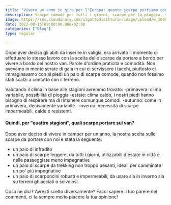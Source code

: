 ```yaml
---
title: "Vivere un anno in giro per l'Europa: quante scarpe portiamo con noi?"
description: Scarpe comode per tutti i giorni, scarpe per la pioggia, scarponcini da trekking, scarpe per la sera.. sì ma quali scegliere davvero?
image: https://res.cloudinary.com/ilgattodicitturin/image/upload/w_1000/f_auto,q_auto:good/v1660666972/Articoli/IMG_7726_pyyb9f.jpg
date: 2022-08-15T09:00:00.000+02:00
categories: ["Blog"]
type: regular

---
```

Dopo aver deciso gli abiti da inserire in valigia, era arrivato il momento di effettuare lo stesso lavoro con la scelta delle scarpe da portare a bordo per vivere a bordo del nostro van.
Parole d'ordine praticità e comodità. Non avevamo in mente serate di gala in cui ci servissero i tacchi, piuttosto ci immaginavamo con ai piedi un paio di scarpe comode, quando non fossimo stati scalzi a contatto con il terreno. 

Valutando il clima in base alle stagioni avremmo trovato: 
-primavera: clima variabile, possibilità di pioggia
-estate: clima caldo, i nostri piedi hanno bisogno di respirare ma di rimanere comunque comodi.
-autunno: come in primavera, decisamente variabile.
-inverno: necessità di scarpe impermeabili, calde e resistenti.

#### Quindi, per "quattro stagioni", quali scarpe portare sul van?
Dopo aver deciso di vivere in camper per un anno, la nostra scelta sulle scarpe da portare con noi è stata la seguente:
* un paio di infradito
* un paio di scarpe leggere, da tutti i giorni, utilizzabili d'estate in città e nelle passeggiate meno impegnative
* un paio di scarpe da trekking non troppo pesanti, ideali per camminate un po' più impegnative
* un paio di scarponcini robusti e impermeabili, da usare sia in inverno sia su terreni ghiacciati o scivolosi.

Cosa ne dici? Avresti scelto diversamente? Facci sapere il tuo parere nei commenti, ci fa sempre molto piacere la tua opinione!
